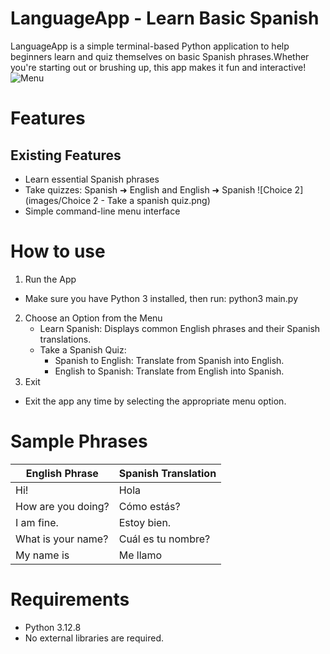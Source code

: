 # LanguageApp - Learn Basic Spanish
LanguageApp is a simple terminal-based Python application to help beginners learn and quiz themselves on basic Spanish phrases.Whether you're starting out or brushing up, this app makes it fun and interactive!
![Menu](.venv/images/Menu.png)

# Features
## Existing Features
+ Learn essential Spanish phrases
+ Take quizzes: Spanish ➜ English and English ➜ Spanish
  ![Choice 2](images/Choice 2 - Take a spanish quiz.png)
+ Simple command-line menu interface

# How to use 
1. Run the App
 + Make sure you have Python 3 installed, then run: python3 main.py
2. Choose an Option from the Menu
   + Learn Spanish: Displays common English phrases and their Spanish translations.
   + Take a Spanish Quiz:
     + Spanish to English: Translate from Spanish into English.
     + English to Spanish: Translate from English into Spanish.
3. Exit
+ Exit the app any time by selecting the appropriate menu option.

# Sample Phrases
  | English Phrase     | Spanish Translation |
| ------------------ | ------------------- |
| Hi!                | Hola                |
| How are you doing? | Cómo estás?         |
| I am fine.         | Estoy bien.         |
| What is your name? | Cuál es tu nombre?  |
| My name is         | Me llamo            |

# Requirements
+ Python 3.12.8
 + No external libraries are required.


